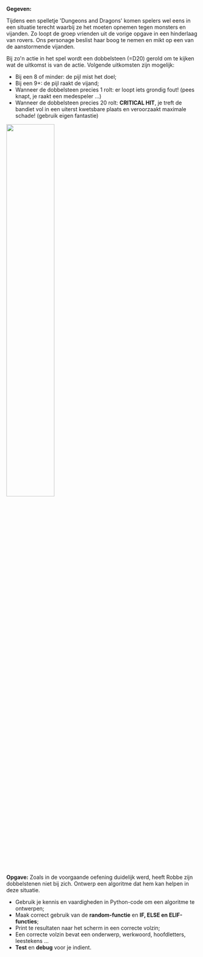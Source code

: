 **Gegeven:**

Tijdens een spelletje 'Dungeons and Dragons' komen spelers wel eens in een situatie terecht waarbij ze het moeten opnemen tegen monsters en vijanden. 
Zo loopt de groep vrienden uit de vorige opgave in een hinderlaag van rovers. Ons personage beslist haar boog te nemen en mikt op een van de aanstormende vijanden. 

Bij zo'n actie in het spel wordt een dobbelsteen (=D20) gerold om te kijken wat de uitkomst is van de actie. Volgende uitkomsten zijn mogelijk:
* Bij een 8 of minder: de pijl mist het doel;
* Bij een 9+: de pijl raakt de vijand; 
* Wanneer de dobbelsteen precies 1 rolt: er loopt iets grondig fout! (pees knapt, je raakt een medespeler ...)
* Wanneer de dobbelsteen precies 20 rolt: **CRITICAL HIT**, je treft de bandiet vol in een uiterst kwetsbare plaats en veroorzaakt maximale schade! (gebruik eigen fantastie)

<img src="https://i.pinimg.com/474x/e5/e1/d2/e5e1d2b89a80b9355cabfdcb89fb9b1e.jpg" width="50%"/>

**Opgave:**
Zoals in de voorgaande oefening duidelijk werd, heeft Robbe zijn dobbelstenen niet bij zich. 
Ontwerp een algoritme dat hem kan helpen in deze situatie. 

* Gebruik je kennis en vaardigheden in Python-code om een algoritme te ontwerpen; 
* Maak correct gebruik van de **random-functie** en **IF, ELSE en ELIF-functies**; 
* Print te resultaten naar het scherm in een correcte volzin; 
* Een correcte volzin bevat een onderwerp, werkwoord, hoofdletters, leestekens ... 
* **Test** en **debug** voor je indient. 